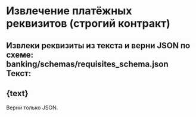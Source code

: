 # Извлечение платёжных реквизитов (строгий контракт)
Извлеки реквизиты из текста и верни JSON по схеме: banking/schemas/requisites_schema.json
Текст:
---
{text}
---
Верни только JSON.
